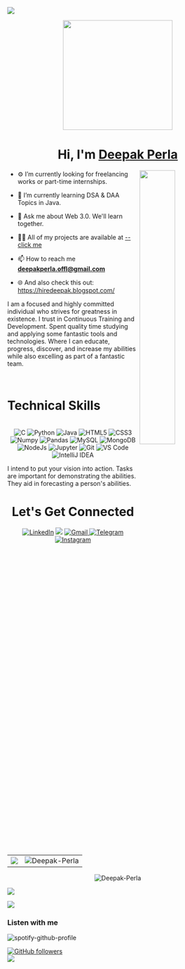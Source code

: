 ![](https://capsule-render.vercel.app/api?type=waving&height=100&color=gradient)
<div id="header" align="center">
  <img src="https://i.pinimg.com/originals/e4/26/70/e426702edf874b181aced1e2fa5c6cde.gif" width="250"/>

</div>
<h1 align="center" >Hi, I'm <a href="https://hiredeepak.blogspot.com/" target="_blank"> Deepak Perla </a>
<!--   <img src="https://monophy.com/media/Eukkf4bJsMYMk6EIJN/monophy.gif" width="20px"> -->
</h1>
<img width="40%" align="right"   src="https://github.githubassets.com/images/modules/site/social-cards/github-social.png">

-  ⚙ I’m currently looking for freelancing works or part-time internships.

- 🌱 I’m currently learning DSA & DAA Topics in Java.

- 🤔 Ask me about Web 3.0. We'll learn together.

- 👨‍💻 All of my projects are available at [--click me](https://github.com/Deepak-Perla)

- 📫 How to reach me **deepakperla.offl@gmail.com**

- 🌐 And also check this out: https://hiredeepak.blogspot.com/

I am a focused and highly committed individual who strives for greatness in existence. I trust in Continuous Training and Development. Spent quality time studying and applying some fantastic tools and technologies. Where I can educate, progress, discover, and increase my abilities while also excelling as part of a fantastic team.

<br>
<h1>Technical Skills </h1>
   
<p align="center"> 
   <br>
<img alt="C" src="https://img.shields.io/badge/c-%2300599C.svg?&style=for-the-badge&logo=c&logoColor=white" />
 <img alt="Python" src="https://img.shields.io/badge/python-%2314354C.svg?style=for-the-badge&logo=python&logoColor=white"/>
 <img alt="Java" src="https://img.shields.io/badge/java-%23ED8B00.svg?&style=for-the-badge&logo=java&logoColor=white" />
<img alt="HTML5" src="https://img.shields.io/badge/html5-%23E34F26.svg?&style=for-the-badge&logo=html5&logoColor=white" />
 <img alt="CSS3" src="https://img.shields.io/badge/css3-%231572B6.svg?&style=for-the-badge&logo=css3&logoColor=white" />
<!--  <img alt="scikit learn" src="https://img.shields.io/badge/scikit_learn-F7931E?style=for-the-badge&logo=scikit-learn&logoColor=white" />   -->
<!--  <img alt="Keras" src="https://img.shields.io/badge/Keras-D00000?style=for-the-badge&logo=Keras&logoColor=white" /> -->
 <img alt="Numpy" src="https://img.shields.io/badge/Numpy-777BB4?style=for-the-badge&logo=numpy&logoColor=white" />
 <img alt="Pandas" src="https://img.shields.io/badge/Pandas-2C2D72?style=for-the-badge&logo=pandas&logoColor=white" />
 <img alt="MySQL" src="https://img.shields.io/badge/MySQL-00000F?style=for-the-badge&logo=mysql&logoColor=white" />
 <img alt="MongoDB" src="https://img.shields.io/badge/MongoDB-white?style=for-the-badge&logo=mongodb&logoColor=4EA94B" />
 <img alt="NodeJs" src="https://img.shields.io/badge/Node.js-339933?style=for-the-badge&logo=nodedotjs&logoColor=white" />
<!--  <img alt="OpenCV" src="https://img.shields.io/badge/OpenCV-27338e?style=for-the-badge&logo=OpenCV&logoColor=white" /> -->
 <img alt="Jupyter" src="https://img.shields.io/badge/Jupyter-F37626.svg?&style=for-the-badge&logo=Jupyter&logoColor=white" />
<!--  <img alt="firebase" src="https://img.shields.io/badge/firebase-ffca28?style=for-the-badge&logo=firebase&logoColor=black" /> -->
 <img alt="Git" src="https://img.shields.io/badge/Git-F05032?style=for-the-badge&logo=git&logoColor=white" />
 <img alt="VS Code" src="https://img.shields.io/badge/Visual_Studio_Code-0078D4?style=for-the-badge&logo=visual%20studio%20code&logoColor=white" />
 <img alt="IntelliJ IDEA" src="https://img.shields.io/badge/IntelliJIDEA-000000.svg?style=for-the-badge&logo=intellij-idea&logoColor=white" />
</p>


   I intend to put your vision into action. Tasks are important for demonstrating the abilities. They aid in forecasting a person's abilities.
  
 <h1 align="center">Let's Get Connected</h1>

<div align="center">

<a  href="https://www.linkedin.com/in/deepak-perla/" target="_blank"><img alt="LinkedIn" src="https://img.shields.io/badge/linkedin%20-%230077B5.svg?&style=for-the-badge&logo=linkedin&logoColor=white" /></a>
<a href="https://twitter.com/thedheepakk" target="_blank"><img src="https://img.shields.io/badge/twitter-%2300acee.svg?&style=for-the-badge&logo=twitter&logoColor=white&alt=twitter" /></a>
<a href="mailto: deepakperla.offl"><img  alt="Gmail" src="https://img.shields.io/badge/Gmail-D14836?style=for-the-badge&logo=gmail&logoColor=white" />
<a  href="https://t.me/theheheguy"><img alt=" Telegram" src="https://img.shields.io/badge/Telegram-2CA5E0?style=for-the-badge&logo=telegram&logoColor=white"></a>
<a  href="https://www.instagram.com/de__perla/"><img alt="Instagram" src="https://img.shields.io/badge/Instagram-E4405F?style=for-the-badge&logo=instagram&logoColor=white">
   </a>

</div>
  
    
<table>
  <tr>
   
<td><img src="https://github-readme-stats.vercel.app/api?username=Deepak-Perla&include_all_commits=true&count_private=true&show_icons=true&line_height=20&title_color=ffffff&icon_color=ffffff&text_color=D3D3D3&bg_color=0,000000,130F40" />
    <td><img src="https://github-readme-stats.vercel.app/api/top-langs?username=Deepak-Perla&show_icons=true&locale=en&layout=compact&title_color=ffffff&icon_color=ffffff&text_color=D3D3D3&bg_color=0,000000,130F40" alt="Deepak-Perla" /></td>
     
     
  </tr>
</table>
<div align="center">
<p><img align="center" src="https://github-readme-streak-stats.herokuapp.com/?user=Deepak-Perla&theme=blueberry_duo&hide_border=true&date_format=%5BY.%5Dn.j" alt="Deepak-Perla" /></p>
  </div>

 ![](https://activity-graph.herokuapp.com/graph?username=Deepak-Perla&date_format=M%20j%5B%2C%20Y%5D&theme=xcode)
   
<img src="https://github-contribution-graph.ez4o.com/?username=Deepak-Perla&last_n_days=150&img_url=https://64.media.tumblr.com/47a108fe9ec36e8c2d7e65727dc1a886/tumblr_o0sinpZfX71v1wfzlo1_500.gifv">   

  ### Listen with me
![spotify-github-profile](https://spotify-github-profile.vercel.app/api/view?uid=31ijfx45ze6577te5m4cyu6fa424&cover_image=true&theme=natemoo-re&bar_color=000000&bar_color_cover=false)
  
  
[![GitHub followers](https://img.shields.io/github/followers/Deepak-Perla.svg?style=social&label=Follow)](https://github.com/Deepak-Perla?tab=followers)
  <br>
![](https://komarev.com/ghpvc/?username=deepak-perla&color=blueviolet&label=👀👀👀)

  
